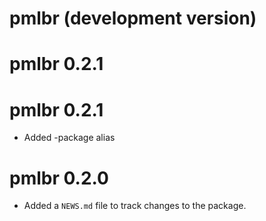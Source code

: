 # pmlbr (development version)

# pmlbr 0.2.1

# pmlbr 0.2.1
* Added -package alias

# pmlbr 0.2.0

* Added a `NEWS.md` file to track changes to the package.
